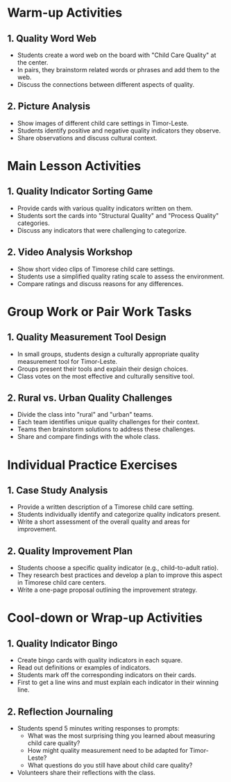 # Warm-up Activities

## 1. Quality Word Web

- Students create a word web on the board with "Child Care Quality" at the center.
- In pairs, they brainstorm related words or phrases and add them to the web.
- Discuss the connections between different aspects of quality.

## 2. Picture Analysis

- Show images of different child care settings in Timor-Leste.
- Students identify positive and negative quality indicators they observe.
- Share observations and discuss cultural context.

# Main Lesson Activities

## 1. Quality Indicator Sorting Game

- Provide cards with various quality indicators written on them.
- Students sort the cards into "Structural Quality" and "Process Quality" categories.
- Discuss any indicators that were challenging to categorize.

## 2. Video Analysis Workshop

- Show short video clips of Timorese child care settings.
- Students use a simplified quality rating scale to assess the environment.
- Compare ratings and discuss reasons for any differences.

# Group Work or Pair Work Tasks

## 1. Quality Measurement Tool Design

- In small groups, students design a culturally appropriate quality measurement tool for Timor-Leste.
- Groups present their tools and explain their design choices.
- Class votes on the most effective and culturally sensitive tool.

## 2. Rural vs. Urban Quality Challenges

- Divide the class into "rural" and "urban" teams.
- Each team identifies unique quality challenges for their context.
- Teams then brainstorm solutions to address these challenges.
- Share and compare findings with the whole class.

# Individual Practice Exercises

## 1. Case Study Analysis

- Provide a written description of a Timorese child care setting.
- Students individually identify and categorize quality indicators present.
- Write a short assessment of the overall quality and areas for improvement.

## 2. Quality Improvement Plan

- Students choose a specific quality indicator (e.g., child-to-adult ratio).
- They research best practices and develop a plan to improve this aspect in Timorese child care centers.
- Write a one-page proposal outlining the improvement strategy.

# Cool-down or Wrap-up Activities

## 1. Quality Indicator Bingo

- Create bingo cards with quality indicators in each square.
- Read out definitions or examples of indicators.
- Students mark off the corresponding indicators on their cards.
- First to get a line wins and must explain each indicator in their winning line.

## 2. Reflection Journaling

- Students spend 5 minutes writing responses to prompts:
  - What was the most surprising thing you learned about measuring child care quality?
  - How might quality measurement need to be adapted for Timor-Leste?
  - What questions do you still have about child care quality?
- Volunteers share their reflections with the class.
